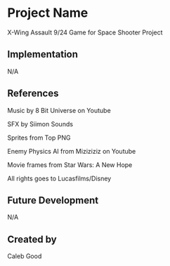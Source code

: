 # Project Name
X-Wing Assault 9/24
Game for Space Shooter Project
## Implementation
N/A
## References
Music by 8 Bit Universe on Youtube

SFX by Siimon Sounds

Sprites from Top PNG

Enemy Physics AI from Miziziziz on Youtube

Movie frames from Star Wars: A New Hope

All rights goes to Lucasfilms/Disney
## Future Development
N/A
## Created by
Caleb Good
